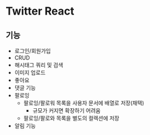 # Twitter React

## 기능

- 로그인/회원가입
- CRUD
- 해시태그 쿼리 및 검색
- 이미지 업로드
- 좋아요
- 댓글 기능
- 팔로잉
  - 팔로잉/팔로워 목록을 사용자 문서에 배열로 저장(채택)
    - 규모가 커지면 확장하기 어려움
  - 팔로잉/팔로와 목록을 별도의 컬렉션에 저장
- 알림 기능
